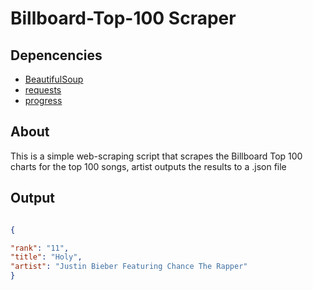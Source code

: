 # Billboard-Top-100 Scraper


## Depencencies 

* [BeautifulSoup](https://pypi.org/project/beautifulsoup4/)
* [requests](https://pypi.org/project/requests/)
* [progress](https://pypi.org/project/progress/)

## About 
This is a simple web-scraping script that scrapes the Billboard Top 100 charts
for the top 100 songs, artist outputs the results to a .json file 

## Output

```json

{

"rank": "11",
"title": "Holy",
"artist": "Justin Bieber Featuring Chance The Rapper"
}

```